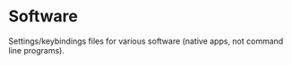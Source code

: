 # Software

Settings/keybindings files for various software (native apps, not command line programs).
